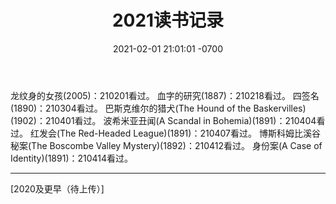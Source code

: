﻿---
layout: post
title:  "2021读书记录"
date:   2021-02-01 21:01:01 -0700
categories: reviews
---
龙纹身的女孩(2005)：210201看过。
血字的研究(1887)：210218看过。
四签名(1890)：210304看过。
巴斯克维尔的猎犬(The Hound of the Baskervilles)(1902)：210401看过。
波希米亚丑闻(A Scandal in Bohemia)(1891)：210404看过。
红发会(The Red-Headed League)(1891)：210407看过。
博斯科姆比溪谷秘案(The Boscombe Valley Mystery)(1892)：210412看过。
身份案(A Case of Identity)(1891)：210414看过。

---

[2020及更早（待上传）]
